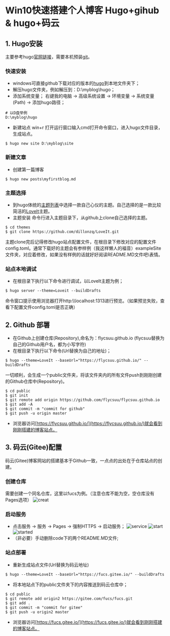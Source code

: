 # Win10快速搭建个人博客 Hugo+gihub & hugo+码云


<!--more-->

## 1. Hugo安装

主要参考hugo[官网链接](https://www.gohugo.org/)，需要本机预装[git](https://git-scm.com/)。
### 快速安装
- windows可直接github下载对应的版本的[hugo](https://github.com/gohugoio/hugo/releases)到本地文件夹下；
- 解压hugo文件夹，例如解压到：D:\myblog\hugo；
- 添加系统变量；
右键我的电脑 -> 高级系统设置 -> 环境变量 -> 系统变量(Path) -> 添加hugo路径；
```
# 以D盘举例
D:\myblog\hugo
```
- 新建站点
win+r 打开运行窗口输入cmd打开命令窗口，进入hugo文件目录，生成站点。
```
$ hugo new site D:\myblog\site
```
### 新建文章
- 创建第一篇博客
```
$ hugo new posts\myfirstblog.md
```
### 主题选择
- 到hugo体统的[主题列表](https://themes.gohugo.io/)中选择一款自己心仪的主题。自己选择的是一款比较简洁的[LoveIt](https://github.com/dillonzq/LoveIt)主题。
- 主题安装
命令行进入主题目录下，从github上clone自己选择的主题。
```
$ cd themes
$ git clone https://github.com/dillonzq/LoveIt.git
```
主题clone完后记得修改hugo站点配置文件，在根目录下修改对应的配置文件config.toml。通常下载好的主题会有参样例（我这样懒人的福音）exampleSite文件夹，对应着修改，如果没有样例的话就好好阅读README.MD文件吧\表情。
### 站点本地调试
- 在根目录下执行以下命令进行调试，以LoveIt主题为例；
```
$ hugo server --theme=Loveit --buildDrafts
```
命令窗口提示使用浏览器打开http:\\\localhost:1313进行预览。（如果预览失败，查看下配置文件config.toml是否正确）
## 2. Github 部署
- 在Github上创建仓库(Repository),命名为：flycsuu.github.io (flycsuu替换为自己的Github用户名，都为小写字符)
- 在根目录下执行以下命令(Url替换为自己的地址)；
```
$ hugo --theme=LoveIt --baseUrl="https://flycsuu.github.io/" --buildDrafts
```
一切顺利，会生成一个public文件夹，将该文件夹内的所有文件push到刚刚创建的Github仓库中(Repository)。
```
$ cd public
$ git init
$ git remote add origin https://github.com/flycsuu/flycsuu.github.io
$ git add -A
$ git commit -m "commit for github"
$ git push -u origin master
```
- 浏览器访问[https://flycsuu.github.io/](https://flycsuu.github.io/)就会看到刚刚搭建的博客站点。
## 3. 码云(Gitee)配置
码云(Gitee)博客网站的搭建基本于Github一致，一点点的出处在于仓库站点的创建。
### 创建仓库
需要创建一个同名仓库，这里以fucs为例。（注意仓库不能为空，空仓库没有Pages选项）
![creat](https://gitee.com/fucs/fucs/blob/master/img/myfirstblog/creat.png)
### 启动服务
- 点击服务 -> 服务 -> Pages -> 强制HTTPS -> 启动服务；
![service](https://gitee.com/fucs/fucs/blob/master/img/myfirstblog/service.png)
![start](https://gitee.com/fucs/fucs/blob/master/img/myfirstblog/start.png)
![started](https://gitee.com/fucs/fucs/blob/master/img/myfirstblog/started.png)
- （非必要）手动删除code下的两个README.MD文件;
### 站点部署
- 重新生成站点文件(Url替换为码云地址)
```
$ hugo --theme=LoveIt --baseUrl="https://fucs.gitee.io/" --buildDrafts
```
- 将本地站点下的public文件夹下的内容推送到码云仓库中；
```
$ cd public 
$ git remote add origin2 https://gitee.com/fucs/fucs.git
$ git add .
$ git commit -m "commit for gitee"
$ git push -u origin2 master
```
- 浏览器访问[https://fucs.gitee.io/](https://fucs.gitee.io/)就会看到刚刚搭建的博客站点。